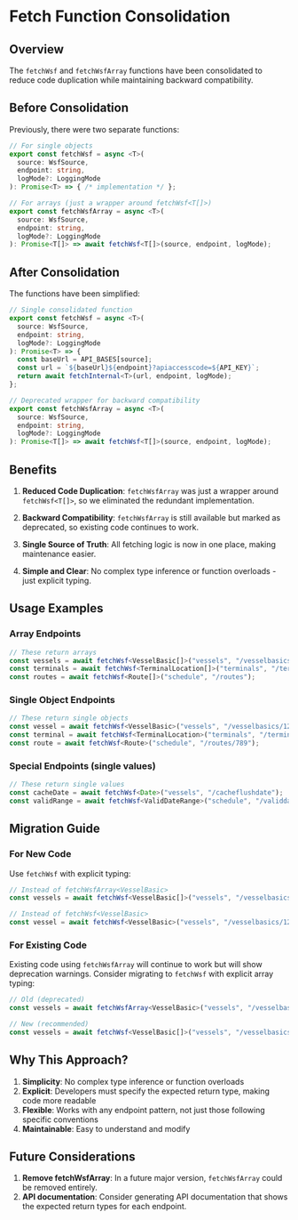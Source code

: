 # Fetch Function Consolidation

## Overview

The `fetchWsf` and `fetchWsfArray` functions have been consolidated to reduce code duplication while maintaining backward compatibility.

## Before Consolidation

Previously, there were two separate functions:

```typescript
// For single objects
export const fetchWsf = async <T>(
  source: WsfSource,
  endpoint: string,
  logMode?: LoggingMode
): Promise<T> => { /* implementation */ };

// For arrays (just a wrapper around fetchWsf<T[]>)
export const fetchWsfArray = async <T>(
  source: WsfSource,
  endpoint: string,
  logMode?: LoggingMode
): Promise<T[]> => await fetchWsf<T[]>(source, endpoint, logMode);
```

## After Consolidation

The functions have been simplified:

```typescript
// Single consolidated function
export const fetchWsf = async <T>(
  source: WsfSource,
  endpoint: string,
  logMode?: LoggingMode
): Promise<T> => {
  const baseUrl = API_BASES[source];
  const url = `${baseUrl}${endpoint}?apiaccesscode=${API_KEY}`;
  return await fetchInternal<T>(url, endpoint, logMode);
};

// Deprecated wrapper for backward compatibility
export const fetchWsfArray = async <T>(
  source: WsfSource,
  endpoint: string,
  logMode?: LoggingMode
): Promise<T[]> => await fetchWsf<T[]>(source, endpoint, logMode);
```

## Benefits

1. **Reduced Code Duplication**: `fetchWsfArray` was just a wrapper around `fetchWsf<T[]>`, so we eliminated the redundant implementation.

2. **Backward Compatibility**: `fetchWsfArray` is still available but marked as deprecated, so existing code continues to work.

3. **Single Source of Truth**: All fetching logic is now in one place, making maintenance easier.

4. **Simple and Clear**: No complex type inference or function overloads - just explicit typing.

## Usage Examples

### Array Endpoints
```typescript
// These return arrays
const vessels = await fetchWsf<VesselBasic[]>("vessels", "/vesselbasics");
const terminals = await fetchWsf<TerminalLocation[]>("terminals", "/terminallocations");
const routes = await fetchWsf<Route[]>("schedule", "/routes");
```

### Single Object Endpoints
```typescript
// These return single objects
const vessel = await fetchWsf<VesselBasic>("vessels", "/vesselbasics/123");
const terminal = await fetchWsf<TerminalLocation>("terminals", "/terminallocations/456");
const route = await fetchWsf<Route>("schedule", "/routes/789");
```

### Special Endpoints (single values)
```typescript
// These return single values
const cacheDate = await fetchWsf<Date>("vessels", "/cacheflushdate");
const validRange = await fetchWsf<ValidDateRange>("schedule", "/validdaterange");
```

## Migration Guide

### For New Code
Use `fetchWsf` with explicit typing:

```typescript
// Instead of fetchWsfArray<VesselBasic>
const vessels = await fetchWsf<VesselBasic[]>("vessels", "/vesselbasics");

// Instead of fetchWsf<VesselBasic>
const vessel = await fetchWsf<VesselBasic>("vessels", "/vesselbasics/123");
```

### For Existing Code
Existing code using `fetchWsfArray` will continue to work but will show deprecation warnings. Consider migrating to `fetchWsf` with explicit array typing:

```typescript
// Old (deprecated)
const vessels = await fetchWsfArray<VesselBasic>("vessels", "/vesselbasics");

// New (recommended)
const vessels = await fetchWsf<VesselBasic[]>("vessels", "/vesselbasics");
```

## Why This Approach?

1. **Simplicity**: No complex type inference or function overloads
2. **Explicit**: Developers must specify the expected return type, making code more readable
3. **Flexible**: Works with any endpoint pattern, not just those following specific conventions
4. **Maintainable**: Easy to understand and modify

## Future Considerations

1. **Remove fetchWsfArray**: In a future major version, `fetchWsfArray` could be removed entirely.
2. **API documentation**: Consider generating API documentation that shows the expected return types for each endpoint. 